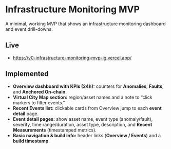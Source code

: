 # Infrastructure Monitoring MVP

A minimal, working MVP that shows an infrastructure monitoring dashboard and event drill-downs.

## Live
- https://v0-infrastructure-monitoring-mvp-ig.vercel.app/

## Implemented

- **Overview dashboard with KPIs (24h):** counters for **Anomalies**, **Faults**, and **Anchored On-chain**.  
- **Virtual City Map section:** region/asset names and a note to “click markers to filter events.”  
- **Recent Events list:** clickable cards from Overview jump to each **event detail** page.  
- **Event detail pages:** show asset name, event type (anomaly/fault), severity, time range/duration, asset type, description, and **Recent Measurements** (timestamped metrics).  
- **Basic navigation & build info:** header links (**Overview / Events**) and a **build timestamp**.
